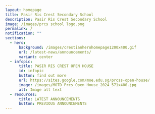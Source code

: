 ```yaml
---
layout: homepage
title: Pasir Ris Crest Secondary School
description: Pasir Ris Crest Secondary School
image: /images/prcs school logo.png
permalink: /
notification: ""
sections:
  - hero:
      background: /images/crestianherohomepage1200x400.gif
      url: /latest-news/announcements/
      variant: center
  - infopic:
      title: PASIR RIS CREST OPEN HOUSE
      id: infopic
      button: find out more
      url: https://sites.google.com/moe.edu.sg/prcss-open-house/
      image: /images/MOTD_Prcs_Open_House_2024_571x400.jpg
      alt: Image alt text
  - resources:
      title: LATEST ANNOUNCEMENTS
      button: PREVIOUS ANNOUNCEMENTS
---
```


